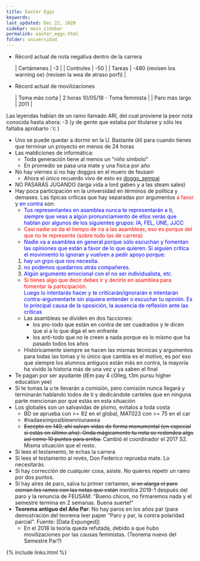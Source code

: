 ```yaml
---
title: Easter Eggs
keywords:
last_updated: Dec 22, 2020
sidebar: main_sidebar
permalink: easter_eggs.html
folder: universidad
---
```


- Récord actual de nota negativa dentro de la carrera

  | Certámenes | -3 |
  | Controles | -50 |
  | Tareas | -480 (revisen los warning oe) (revisen la wea de atraso porfi) |

- Récord actual de movilizaciones

  | Toma más corta | 2 horas 10/05/18 - Toma feminista |
  | Paro más largo | 2011 |

Las leyendas hablan de un ramo llamado ARI, del cual proviene la peor nota conocida hasta ahora: -3 (y de gente que estaba por titularse y sólo les faltaba aprobarlo :'c )

- Uno se puede quedar a dormir en la U. Bastante útil para cuando tienes que terminar un proyecto en menos de 24 horas
- Las maldiciones de informática:
  - Toda generación tiene al menos un "niño símbolo"
  - En promedio se pasa una mate y una física por año
- No hay viernes si no hay doggos en el muero de feusam
  - Ahora el único recuerdo vivo de esto es [doggo_sempai][doggo]
- NO PASARÁS JUGANDO (larga vida a lord gaben y a las steam sales)
- Hay poca participación en la universidad en términos de política y demases. Las típicas críticas que hay separadas por argumentos <span style="color: red">a favor</span> y <span style="color: blue">en contra</span> son:
  - <div style="color: blue">Tus representantes en asamblea nunca te representarán a ti, siempre que veas a algún pronunciamiento de ellos verás que hablan por algunos de los siguientes grupos: IA, FEL, UNE, JJCC</div>
  - <div style="color: red">Casi nadie se da el tiempo de ira a las asambleas, eso es porque del que no te represente (sobre todo las de carrera) </div>
  - <div style="color: blue">Nadie va a asamblea en general porque sólo escuchan y fomentan las opiniones que están a favor de lo que quieren. Si alguien crítica el movimiento lo ignoran y vuelven a pedir apoyo porque:</div>
   1. <div style="color: blue">hay un grpo que nos necesita.</div>
   2. <div style="color: blue">no podemos quedarnos atrás compañeres.</div>
   3. <div style="color: blue">Algún argumento emocional con el no ser individualista, etc.</div>
  - <div style="color: red"> Si tienes algo que decir debes ir y decirlo en asamblea para fomentar la participación. </div> <div style="color: blue"> Luego lo intentarás hacer y te criticarán/ignorarán e intentarán contra-argumentarte sin siquiera entender o escuchar tu opinión. Es lo principal causa de la oposición, la ausencia de reflexión ante las críticas</div>
  - Las asambleas se dividen en dos facciones:
    - los pro-todo que están en contra de ser cuadrados y le dicen que sí a lo que diga el wn enfrente
    - los anti-todo que no le creen a nada porque es lo mismo que ha pasado todos los años
  - Históricamente siempre se hacen las mismas técnicas y argumentos para todas las tomas y lo único que cambia es el motivo, es por eso que siempre los alumnos antiguos están más en contra, la mayoría ha vivido la historia más de una vez y ya saben el final
- Te pagan por ser ayudante (tEm pay 4 c0lleg, t3m pursu higher education yee)
- Si te tomas la u te llevarán a comisión, pero comisión nunca llegará y terminarán hablando todos de ti y dedicándote carteles que en ninguna parte mencionan por qué estás en esta situación
- Los globales son un salvavidas de plomo, evitalos a toda costa
  - BD se aprueba con >= 82 en el global, MAT023 con >= 75 en el car
  - #nadaesimposiblewnniunawea
  - ~~Excepto en 140, ahí salvan vidas de forma monumental (en especial si estás en último año). Onda mágicamente tu nota se redondea algo así como 10 puntos para arriba.~~ Cambió el coordinador el 2017 S2. Misma situación que el resto.
- Si lees el testamento, te echas la carrera
- Si lees el testamento al revés, Don Federico reprueba mate. Lo necesitarás.
- Si hay corrección de cualquier cosa, asiste. No quieres repetir un ramo por dos puntos.
- Si hay aires de paro, salva tu primer certamen, ~~si se alarga el paro cierran los ramos con las notas que están~~ mentira 2019-1 después del paro y la renuncia de FEUSAM: "Bueno chicos, no firmaremos nada y el semestre termina en 2 semanas. Buena suerte!"
- **Teorema antiguo del Año Par**: No hay paros en los años par (para demostración del teorema leer paper "Paro y par, la contra polaridad parcial". Fuente: [Data Expunged])
  - En el 2018 la teoría queda refutada, debido a que hubo movilizaciones por las causas feministas. (Teorema nuevo del Semestre Par?)

[doggo]: https://www.facebook.com/meme.senpai.uwu

{% include links.html %}
